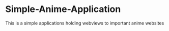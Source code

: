 # Simple-Anime-Application
This is a simple applications holding webviews to important anime websites
